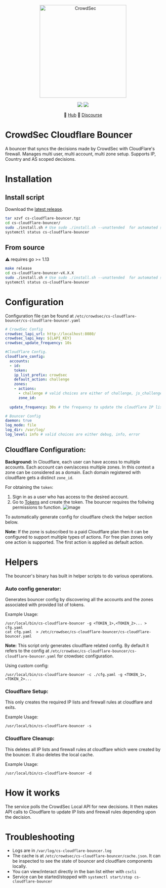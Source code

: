 <p align="center">
<img src="https://github.com/crowdsecurity/cs-cloudflare-bouncer/raw/main/docs/assets/crowdsec_cloudfare.png" alt="CrowdSec" title="CrowdSec" width="280" height="300" />
</p>
<p align="center">
<img src="https://img.shields.io/badge/build-pass-green">
<img src="https://img.shields.io/badge/tests-pass-green">
</p>
<p align="center">
&#x1F4A0; <a href="https://hub.crowdsec.net">Hub</a>
&#128172; <a href="https://discourse.crowdsec.net">Discourse </a>
</p>

# CrowdSec Cloudflare Bouncer

A bouncer that syncs the decisions made by CrowdSec with CloudFlare's firewall. Manages multi user, multi account, multi zone setup. Supports IP, Country and AS scoped decisions.

# Installation

## Install script

Download the [latest release](https://github.com/crowdsecurity/cs-cloudflare-bouncer/releases).

```bash
tar xzvf cs-cloudflare-bouncer.tgz
cd cs-cloudflare-bouncer/
sudo ./install.sh # Use sudo ./install.sh --unattended  for automated setup
systemctl status cs-cloudflare-bouncer
```


## From source

:warning: requires go >= 1.13

```bash
make release
cd cs-cloudflare-bouncer-vX.X.X
sudo ./install.sh # Use sudo ./install.sh --unattended  for automated setup
systemctl status cs-cloudflare-bouncer
```

# Configuration

Configuration file can be found at `/etc/crowdsec/cs-cloudflare-bouncer/cs-cloudflare-bouncer.yaml`

```yaml
# CrowdSec Config
crowdsec_lapi_url: http://localhost:8080/
crowdsec_lapi_key: ${LAPI_KEY}
crowdsec_update_frequency: 10s

#Cloudflare Config. 
cloudflare_config:
  accounts: 
  - id: 
    token: 
    ip_list_prefix: crowdsec
    default_action: challenge
    zones:
    - actions: 
      - challenge # valid choices are either of challenge, js_challenge, block
      zone_id:
    
  update_frequency: 30s # the frequency to update the cloudflare IP list 

# Bouncer Config
daemon: true
log_mode: file
log_dir: /var/log/ 
log_level: info # valid choices are either debug, info, error 
```

## Cloudflare Configuration:

**Background:** In Cloudflare, each user can have access to multiple accounts. Each account can own/access multiple zones. In this context a zone can be considered as a domain. Each domain registered with cloudflare gets a distinct `zone_id`.


For obtaining the `token`:
1. Sign in as a user who has access to the desired account.
2. Go to [Tokens](https://dash.cloudflare.com/profile/api-tokens) and create the token. The bouncer requires the follwing permissions to function.
![image](https://raw.githubusercontent.com/crowdsecurity/cs-cloudflare-bouncer/main/docs/assets/token_permissions.png)

To automatically generate config for cloudflare check the  helper section below.

**Note:** If the zone is subscribed to a paid Cloudflare plan then it can be configured to support multiple types of actions. For free plan zones only one action is supported. The first action is applied as default action.

# Helpers

The bouncer's binary has built in helper scripts to do various operations.

### Auto config generator: 

Generates bouncer config by discovering all the accounts and the zones associated with provided list of tokens. 

Example Usage:

```
/usr/local/bin/cs-cloudflare-bouncer -g <TOKEN_1>,<TOKEN_2>... > cfg.yaml
cat cfg.yaml  > /etc/crowdsec/cs-cloudflare-bouncer/cs-cloudflare-bouncer.yaml
```

**Note:** This script only generates cloudflare related config. By default it refers to the config at `/etc/crowdsec/cs-cloudflare-bouncer/cs-cloudflare-bouncer.yaml` for crowdsec configuration. 

Using custom config:
```
/usr/local/bin/cs-cloudflare-bouncer -c ./cfg.yaml -g <TOKEN_1>,<TOKEN_2>... 
```

### Cloudflare Setup: 

This only creates the required IP lists and firewall rules at cloudflare and exits.

Example Usage:
```
/usr/local/bin/cs-cloudflare-bouncer -s 
```

### Cloudflare Cleanup: 

This deletes all IP lists and firewall rules at cloudflare which were created by the bouncer. It also deletes the local cache. 

Example Usage:
```
/usr/local/bin/cs-cloudflare-bouncer -d 
```

# How it works

The service polls the CrowdSec Local API for new decisions. It then makes API calls to Cloudflare
to update IP lists and firewall rules depending upon the decision.


# Troubleshooting
 - Logs are in `/var/log/cs-cloudflare-bouncer.log`
 - The cache is at `/etc/crowdsec/cs-cloudflare-bouncer/cache.json`. It can be inspected to see the state of bouncer and cloudflare components locally.
 - You can view/interact directly in the ban list either with `cscli`
 - Service can be started/stopped with `systemctl start/stop cs-cloudflare-bouncer`
